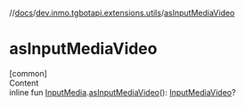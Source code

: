 //[docs](../../index.md)/[dev.inmo.tgbotapi.extensions.utils](index.md)/[asInputMediaVideo](as-input-media-video.md)



# asInputMediaVideo  
[common]  
Content  
inline fun [InputMedia](../dev.inmo.tgbotapi.types.InputMedia/-input-media/index.md).[asInputMediaVideo](as-input-media-video.md)(): [InputMediaVideo](../dev.inmo.tgbotapi.types.InputMedia/-input-media-video/index.md)?  



